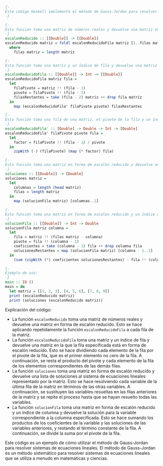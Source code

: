 ```haskell
{-
Este código Haskell implementa el método de Gauss-Jordan para resolver sistemas de ecuaciones lineales.
-}

{-
Esta función toma una matriz de números reales y devuelve una matriz en forma de escalón reducido.
-}
escalonReducido :: [[Double]] -> [[Double]]
escalonReducido matriz = foldl escalonReducidoFila matriz [1..filas matriz]
  where
    filas matriz = length matriz

{-
Esta función toma una matriz y un índice de fila y devuelve una matriz en la que la fila especificada está en forma de escalón reducido.
-}
escalonReducidoFila :: [[Double]] -> Int -> [[Double]]
escalonReducidoFila matriz fila =
  let
    filaPivote = matriz !! (fila - 1)
    pivote = filaPivote !! (fila - 1)
    filasRestantes = take (fila - 2) matriz ++ drop fila matriz
  in
    map (escalonReducidoFila' filaPivote pivote) filasRestantes

{-
Esta función toma una fila de una matriz, el pivote de la fila y un índice de fila y devuelve una fila en la que el elemento en el índice de fila es cero.
-}
escalonReducidoFila' :: [Double] -> Double -> Int -> [Double]
escalonReducidoFila' filaPivote pivote fila =
  let
    factor = filaPivote !! (fila - 1) / pivote
  in
    zipWith (-) (filaPivote) (map (* factor) fila)

{-
Esta función toma una matriz en forma de escalón reducido y devuelve una lista de soluciones al sistema de ecuaciones lineales representado por la matriz.
-}
soluciones :: [[Double]] -> [Double]
soluciones matriz =
  let
    columnas = length (head matriz)
    filas = length matriz
  in
    map (solucionFila matriz) [columnas..1]

{-
Esta función toma una matriz en forma de escalón reducido y un índice de columna y devuelve la solución para la variable correspondiente a la columna especificada.
-}
solucionFila :: [[Double]] -> Int -> Double
solucionFila matriz columna =
  let
    fila = matriz !! (filas matriz - columna)
    pivote = fila !! (columna - 1)
    coeficientes = take (columna - 1) fila ++ drop columna fila
    solucionesRestantes = map (solucionFila matriz) [columna - 1..1]
  in
    (sum (zipWith (*) coeficientes solucionesRestantes) - fila !! (columnas matriz - 1)) / pivote

{-
Ejemplo de uso:
-}
main :: IO ()
main = do
  let matriz = [[1, 2, 3], [4, 5, 6], [7, 8, 9]]
  print (escalonReducido matriz)
  print (soluciones (escalonReducido matriz))
```

Explicación del código:

* La función `escalonReducido` toma una matriz de números reales y devuelve una matriz en forma de escalón reducido. Esto se hace aplicando repetidamente la función `escalonReducidoFila` a cada fila de la matriz.
* La función `escalonReducidoFila` toma una matriz y un índice de fila y devuelve una matriz en la que la fila especificada está en forma de escalón reducido. Esto se hace dividiendo cada elemento de la fila por el pivote de la fila, que es el primer elemento no cero de la fila. A continuación, se resta el producto del pivote y cada elemento de la fila de los elementos correspondientes de las demás filas.
* La función `soluciones` toma una matriz en forma de escalón reducido y devuelve una lista de soluciones al sistema de ecuaciones lineales representado por la matriz. Esto se hace resolviendo cada variable de la última fila de la matriz en términos de las otras variables. A continuación, se sustituyen las variables resueltas en las filas anteriores de la matriz y se repite el proceso hasta que se hayan resuelto todas las variables.
* La función `solucionFila` toma una matriz en forma de escalón reducido y un índice de columna y devuelve la solución para la variable correspondiente a la columna especificada. Esto se hace sumando los productos de los coeficientes de la variable y las soluciones de las variables anteriores, y restando el término constante de la fila. A continuación, se divide la suma por el pivote de la fila.

Este código es un ejemplo de cómo utilizar el método de Gauss-Jordan para resolver sistemas de ecuaciones lineales. El método de Gauss-Jordan es un método sistemático para resolver sistemas de ecuaciones lineales que se utiliza a menudo en matemáticas y ciencias.